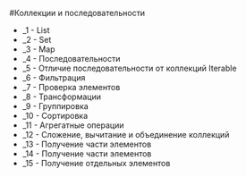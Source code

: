 #Коллекции и последовательности

* _1 - List
* _2 - Set
* _3 - Map
* _4 - Последовательности
* _5 - Отличие последовательности от коллекций Iterable
* _6 - Фильтрация
* _7 - Проверка элементов
* _8 - Трансформации
* _9 - Группировка
* _10 - Сортировка
* _11 - Агрегатные операции
* _12 - Сложение, вычитание и объединение коллекций
* _13 - Получение части элементов
* _14 - Получение части элементов
* _15 - Получение отдельных элементов